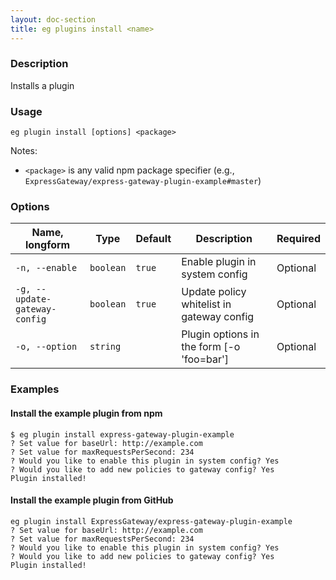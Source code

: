 ```yaml
---
layout: doc-section
title: eg plugins install <name>
---
```


### Description

Installs a plugin

### Usage

```shell
eg plugin install [options] <package>
```
Notes: 
- `<package>` is any valid npm package specifier (e.g., `ExpressGateway/express-gateway-plugin-example#master`)
### Options

| Name, longform | Type      | Default | Description      | Required |
| ---            | ---       | ---     | ---              | ---      |
| `-n, --enable` | `boolean` | `true`  | Enable plugin in system config    | Optional |
| `-g, --update-gateway-config`|`boolean` | `true`  | Update policy whitelist in gateway config| Optional|
| `-o, --option`|   `string`| |Plugin options in the form [-o 'foo=bar']| Optional|

### Examples

#### Install the example plugin from npm

```shell
$ eg plugin install express-gateway-plugin-example
? Set value for baseUrl: http://example.com
? Set value for maxRequestsPerSecond: 234
? Would you like to enable this plugin in system config? Yes
? Would you like to add new policies to gateway config? Yes
Plugin installed!
```

#### Install the example plugin from GitHub 

```shell
eg plugin install ExpressGateway/express-gateway-plugin-example
? Set value for baseUrl: http://example.com
? Set value for maxRequestsPerSecond: 234
? Would you like to enable this plugin in system config? Yes
? Would you like to add new policies to gateway config? Yes
Plugin installed!
```
